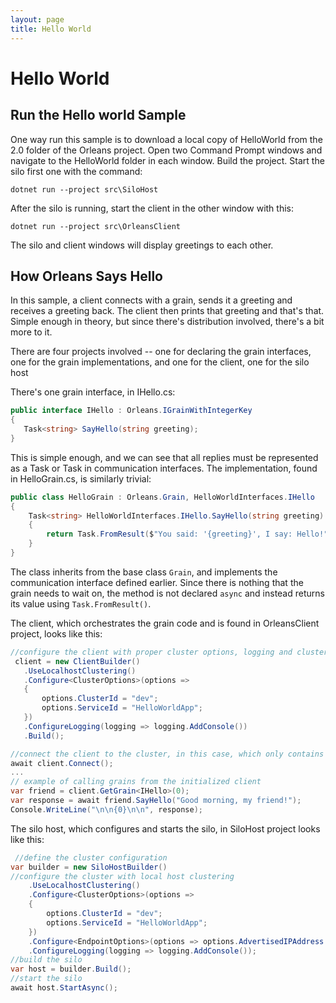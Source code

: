 ```yaml
---
layout: page
title: Hello World
---
```


# Hello World

## Run the Hello world Sample
One way run this sample is to download a local copy of HelloWorld from the 2.0 folder of the Orleans project.
Open two Command Prompt windows and navigate to the HelloWorld folder in each window.
Build the project.
Start the silo first one with the command:
```
dotnet run --project src\SiloHost
```
After the silo is running, start the client in the other window with this: 
```
dotnet run --project src\OrleansClient
```
The silo and client windows will display greetings to each other.

## How Orleans Says Hello
In this sample, a client connects with a grain, sends it a greeting and receives a greeting back.
The client then prints that greeting and that's that.
Simple enough in theory, but since there's distribution involved, there's a bit more to it.

There are four projects involved -- one for declaring the grain interfaces, one for the grain implementations, and one for the client, one for the silo host

There's one grain interface, in IHello.cs:

``` csharp
public interface IHello : Orleans.IGrainWithIntegerKey
{
   Task<string> SayHello(string greeting);
}
```

This is simple enough, and we can see that all replies must be represented as a Task or Task<T> in communication interfaces.
The implementation, found in HelloGrain.cs, is similarly trivial:

``` csharp
public class HelloGrain : Orleans.Grain, HelloWorldInterfaces.IHello
{
    Task<string> HelloWorldInterfaces.IHello.SayHello(string greeting)
    {
        return Task.FromResult($"You said: '{greeting}', I say: Hello!");
    }
}
```

The class inherits from the base class `Grain`, and implements the communication interface defined earlier.
Since there is nothing that the grain needs to wait on, the method is not declared `async` and instead returns its value using `Task.FromResult()`.

 The client, which orchestrates the grain code and is found in OrleansClient project, looks like this:

``` csharp
//configure the client with proper cluster options, logging and clustering
 client = new ClientBuilder()
   .UseLocalhostClustering()
   .Configure<ClusterOptions>(options =>
   {
       options.ClusterId = "dev";
       options.ServiceId = "HelloWorldApp";
   })
   .ConfigureLogging(logging => logging.AddConsole())
   .Build();

//connect the client to the cluster, in this case, which only contains one silo
await client.Connect();
...
// example of calling grains from the initialized client
var friend = client.GetGrain<IHello>(0);
var response = await friend.SayHello("Good morning, my friend!");
Console.WriteLine("\n\n{0}\n\n", response);
```

The silo host, which configures and starts the silo, in SiloHost project looks like this:

``` csharp
 //define the cluster configuration
var builder = new SiloHostBuilder()
//configure the cluster with local host clustering
    .UseLocalhostClustering()
    .Configure<ClusterOptions>(options =>
    {
        options.ClusterId = "dev";
        options.ServiceId = "HelloWorldApp";
    })
    .Configure<EndpointOptions>(options => options.AdvertisedIPAddress = IPAddress.Loopback)
    .ConfigureLogging(logging => logging.AddConsole());
//build the silo
var host = builder.Build();
//start the silo
await host.StartAsync();
```


